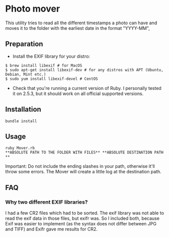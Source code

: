 # Photo mover
This utility tries to read all the different timestamps a photo can have and moves it to the folder with the earliest date in the format "YYYY-MM",


## Preparation
-  Install the EXIF library for your distro:
~~~~
$ brew install libexif # for MacOS
$ sudo apt-get install libexif-dev # for any distros with APT (Ubuntu, Debian, Mint etc.)
$ sudo yum install libexif-devel # CentOS
 ~~~~
 
 - Check that you're running a current version of Ruby. I personally tested it on 2.5.3, but it should work on all official supported versions.
 
## Installation

`bundle install`

## Usage

`ruby Mover.rb **ABSOLUTE PATH TO THE FOLDER WITH FILES** **ABSOLUTE DESTINATION PATH**`

Important: Do not include the ending slashes in your path, otherwise it'll throw some errors.
The Mover will create a little log at the destination path.

## FAQ
### Why two different EXIF libraries?
I had a few CR2 files which had to be sorted. The exif library was not able to read the exif data in those files, but exifr was. So I included both, because Exif was easier to implement (as the syntax does not differ between JPG and TIFF) and Exifr gave me results for CR2.
 
